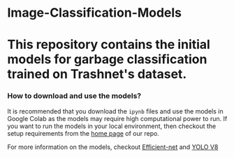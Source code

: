 # Image-Classification-Models
# **This repository contains the initial models for garbage classification trained on Trashnet's dataset.**
### How to download and use the models?
It is recommended that you download the `ipynb` files and use the models in Google Colab as the models may require high computational power to run. If you want to run the models in your local environment, then checkout the setup requirements from the [home page](https://github.com/DumpIt-Right/DumpIt-Right) of our repo.

For more information on the models, checkout [Efficient-net](https://github.com/Jai132/DumpIt-2.0/tree/main/initial_test_models/efficient_net_model) and [YOLO V8](https://github.com/Jai132/DumpIt-2.0/tree/main/initial_test_models/ultralytics_yolov8_model)

